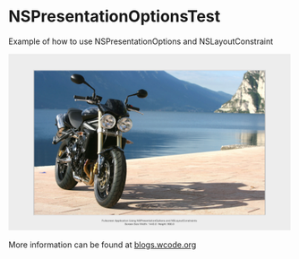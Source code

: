 # NSPresentationOptionsTest
Example of how to use NSPresentationOptions and NSLayoutConstraint

![alt text](NSPresentationOptions.png "Logo")

More information can be found at [blogs.wcode.org](http://blogs.wcode.org/2015/06/howto-create-a-locked-down-fullscreen-cocoa-application-and-implement-nslayoutconstraints-using-swift/)
